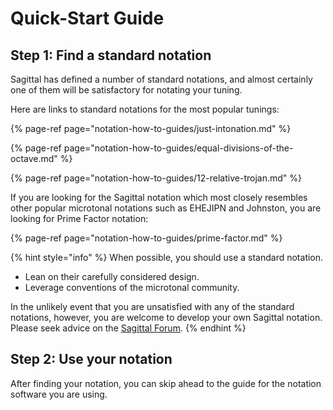 # Quick-Start Guide

## Step 1: Find a standard notation

Sagittal has defined a number of standard notations, and almost certainly one of them will be satisfactory for notating your tuning.

Here are links to standard notations for the most popular tunings:

{% page-ref page="notation-how-to-guides/just-intonation.md" %}

{% page-ref page="notation-how-to-guides/equal-divisions-of-the-octave.md" %}

{% page-ref page="notation-how-to-guides/12-relative-trojan.md" %}

If you are looking for the Sagittal notation which most closely resembles other popular microtonal notations such as EHEJIPN and Johnston, you are looking for Prime Factor notation:

{% page-ref page="notation-how-to-guides/prime-factor.md" %}

{% hint style="info" %}
When possible, you should use a standard notation. 

* Lean on their carefully considered design. 
* Leverage conventions of  the microtonal community.

In the unlikely event that you are unsatisfied with any of the standard notations, however, you are welcome to develop your own Sagittal notation. Please seek advice on the [Sagittal Forum](http://forum.sagittal.org). 
{% endhint %}

## Step 2: Use your notation

After finding your notation,  you can skip ahead to the guide for the notation software you are using.











